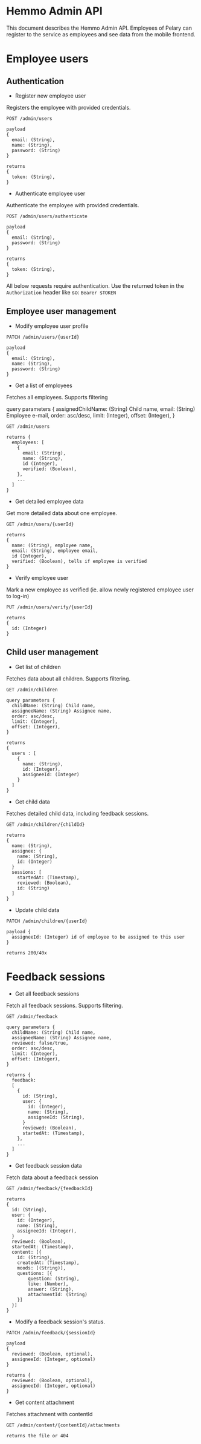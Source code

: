 # Hemmo Admin API

This document describes the Hemmo Admin API. Employees of Pelary can
register to the service as employees and see data from the mobile frontend.

# Employee users

## Authentication

* Register new employee user

Registers the employee with provided credentials.

```
POST /admin/users

payload
{
  email: (String),
  name: (String),
  password: (String)
}

returns
{
  token: (String),
}
```

* Authenticate employee user

Authenticate the employee with provided credentials.

```
POST /admin/users/authenticate

payload
{
  email: (String),
  password: (String)
}

returns
{
  token: (String),
}
```

All below requests require authentication.
Use the returned token in the `Authorization` header like so: `Bearer $TOKEN`

## Employee user management

* Modify employee user profile

```
PATCH /admin/users/{userId}

payload
{
  email: (String),
  name: (String),
  password: (String)
}

```

* Get a list of employees

Fetches all employees. Supports filtering

query parameters {
  assignedChildName: (String) Child name,
  email: (String) Employee e-mail,
  order: asc/desc,
  limit: (Integer),
  offset: (Integer),
}

```
GET /admin/users

returns {
  employees: [
    {
      email: (String),
      name: (String),
      id (Integer),
      verified: (Boolean),
    },
    ...
  ]
}
```

* Get detailed employee data

Get more detailed data about one employee.

```
GET /admin/users/{userId}

returns
{
  name: (String), employee name,
  email: (String), employee email,
  id (Integer),
  verified: (Boolean), tells if employee is verified
}
```

* Verify employee user

Mark a new employee as verified (ie. allow newly registered employee user to log-in)

```
PUT /admin/users/verify/{userId}

returns
{
  id: (Integer)
}
```

## Child user management

* Get list of children

Fetches data about all children. Supports filtering.

```
GET /admin/children

query parameters {
  childName: (String) Child name,
  assigneeName: (String) Assignee name,
  order: asc/desc,
  limit: (Integer),
  offset: (Integer),
}

returns
{
  users : [
    {
      name: (String),
      id: (Integer),
      assigneeId: (Integer)
    }
  ]
}
```

* Get child data

Fetches detailed child data, including feedback sessions.

```
GET /admin/children/{childId}

returns
{
  name: (String),
  assignee: {
    name: (String),
    id: (Integer)
  }
  sessions: [
    startedAt: (Timestamp),
    reviewed: (Boolean),
    id: (String)
  ]
}
```

* Update child data

```
PATCH /admin/children/{userId}

payload {
  assigneeId: (Integer) id of employee to be assigned to this user
}

returns 200/40x
```

# Feedback sessions

* Get all feedback sessions

Fetch all feedback sessions. Supports filtering.

```
GET /admin/feedback

query parameters {
  childName: (String) Child name,
  assigneeName: (String) Assignee name,
  reviewed: false/true,
  order: asc/desc,
  limit: (Integer),
  offset: (Integer),
}

returns {
  feedback:
  [
    {
      id: (String),
      user: {
        id: (Integer),
        name: (String),
        assigneeId: (String),
      }
      reviewed: (Boolean),
      startedAt: (Timestamp),
    },
    ...
  ]
}
```

* Get feedback session data

Fetch data about a feedback session

```
GET /admin/feedback/{feedbackId}

returns
{
  id: (String),
  user: {
    id: (Integer),
    name: (String),
    assigneeId: (Integer),
  }
  reviewed: (Boolean),
  startedAt: (Timestamp),
  content: [{
    id: (String),
    createdAt: (Timestamp),
    moods: [(String)],
    questions: [{
        question: (String),
        like: (Number),
        answer: (String),
        attachmentId: (String)
    }]
  }]
}
```

* Modify a feedback session's status.

```
PATCH /admin/feedback/{sessionId}

payload
{
  reviewed: (Boolean, optional),
  assigneeId: (Integer, optional)
}

returns {
  reviewed: (Boolean, optional),
  assigneeId: (Integer, optional)
}
```

* Get content attachment

Fetches attachment with contentId
```
GET /admin/content/{contentId}/attachments

returns the file or 404
```
